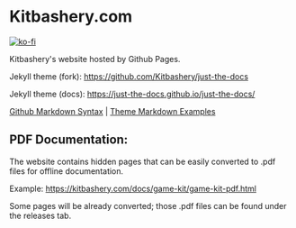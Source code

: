# Kitbashery.com
[![ko-fi](https://ko-fi.com/img/githubbutton_sm.svg)](https://ko-fi.com/S6S8EKDY5)

Kitbashery's website hosted by Github Pages.


Jekyll theme (fork): 
https://github.com/Kitbashery/just-the-docs

Jekyll theme (docs):
https://just-the-docs.github.io/just-the-docs/

[Github Markdown Syntax](https://docs.github.com/en/github/writing-on-github/getting-started-with-writing-and-formatting-on-github/basic-writing-and-formatting-syntax) | [Theme Markdown Examples](https://github.com/Kitbashery/just-the-docs/blob/main/docs/index-test.md)



## PDF Documentation:
The website contains hidden pages that can be easily converted to .pdf files for offline documentation.

Example:
https://kitbashery.com/docs/game-kit/game-kit-pdf.html

Some pages will be already converted; those .pdf files can be found under the releases tab.
